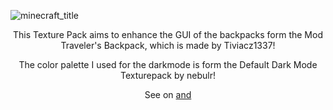 ![minecraft_title](https://github.com/Lavundel/Enhanced-Traveler-s-Backpack-GUI/assets/113695880/205a137c-ad25-4373-8166-e9b598f46a68)


<p align="center">
This Texture Pack aims to enhance the GUI of the backpacks form the Mod Traveler's Backpack, which is made by Tiviacz1337!  
</p>
<p align="center">
The color palette I used for the darkmode is form the Default Dark Mode Texturepack by nebulr!
</p>
<p align="center">
See on <a href="https://www.curseforge.com/minecraft/texture-packs/enhanced-travelers-backpack-gui" Curseforge> and <a href="https://modrinth.com/resourcepack/enhanced-travelers-backpack-gui" Modrith>
</p>
